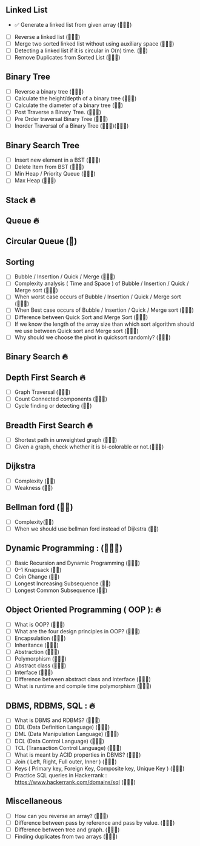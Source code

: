 ## Linked List

- ✅ Generate a linked list from given array (🔸🔸🔸)
- [ ] Reverse a linked list (🔸🔸🔸)
- [ ] Merge two sorted linked list without using auxiliary space (🔸🔸🔸)
- [ ] Detecting a linked list if it is circular in O(n) time. (🔸🔸)
- [ ] Remove Duplicates from Sorted List (🔸🔸🔸)

## Binary Tree

- [ ] Reverse a binary tree (🔸🔸🔸)
- [ ] Calculate the height/depth of a binary tree (🔸🔸🔸)
- [ ] Calculate the diameter of a binary tree (🔸🔸)
- [ ] Post Traverse a Binary Tree. (🔸🔸🔸)
- [ ] Pre Order traversal Binary Tree (🔸🔸🔸)
- [ ] Inorder Traversal of a Binary Tree (🔸🔸🔸)(🔸🔸🔸)

## Binary Search Tree

- [ ] Insert new element in a BST (🔸🔸🔸)
- [ ] Delete Item from BST (🔸🔸🔸)
- [ ] Min Heap / Priority Queue (🔸🔸🔸)
- [ ] Max Heap (🔸🔸🔸)

## Stack 🔥

## Queue 🔥

## Circular Queue (🔸)

## Sorting

- [ ] Bubble / Insertion / Quick / Merge (🔸🔸🔸)
- [ ] Complexity analysis ( Time and Space ) of Bubble / Insertion / Quick / Merge sort (🔸🔸🔸)
- [ ] When worst case occurs of Bubble / Insertion / Quick / Merge sort (🔸🔸🔸)
- [ ] When Best case occurs of Bubble / Insertion / Quick / Merge sort (🔸🔸🔸)
- [ ] Difference between Quick Sort and Merge Sort (🔸🔸🔸)
- [ ] If we know the length of the array size than which sort algorithm should we use between Quick sort and Merge sort (🔸🔸🔸)
- [ ] Why should we choose the pivot in quicksort randomly? (🔸🔸🔸)

## Binary Search 🔥

## Depth First Search 🔥

- [ ] Graph Traversal (🔸🔸🔸)
- [ ] Count Connected components (🔸🔸🔸)
- [ ] Cycle finding or detecting (🔸🔸)

## Breadth First Search 🔥

- [ ] Shortest path in unweighted graph (🔸🔸🔸)
- [ ] Given a graph, check whether it is bi-colorable or not.(🔸🔸🔸)

## Dijkstra

- [ ] Complexity (🔸🔸)
- [ ] Weakness (🔸🔸)

## Bellman ford (🔸🔸)

- [ ] Complexity(🔸🔸)
- [ ] When we should use bellman ford instead of Dijkstra (🔸🔸)

## Dynamic Programming : (🔸🔸🔸)

- [ ] Basic Recursion and Dynamic Programming (🔸🔸🔸)
- [ ] 0–1 Knapsack (🔸🔸)
- [ ] Coin Change (🔸🔸)
- [ ] Longest Increasing Subsequence (🔸🔸)
- [ ] Longest Common Subsequence (🔸🔸)

## Object Oriented Programming ( OOP ): 🔥

- [ ] What is OOP? (🔸🔸🔸)
- [ ] What are the four design principles in OOP? (🔸🔸🔸)
- [ ] Encapsulation (🔸🔸🔸)
- [ ] Inheritance (🔸🔸🔸)
- [ ] Abstraction (🔸🔸🔸)
- [ ] Polymorphism (🔸🔸🔸)
- [ ] Abstract class (🔸🔸🔸)
- [ ] Interface (🔸🔸🔸)
- [ ] Difference between abstract class and interface (🔸🔸🔸)
- [ ] What is runtime and compile time polymorphism (🔸🔸🔸)

## DBMS, RDBMS, SQL : 🔥

- [ ] What is DBMS and RDBMS? (🔸🔸🔸)
- [ ] DDL (Data Definition Language) (🔸🔸🔸)
- [ ] DML (Data Manipulation Language) (🔸🔸🔸)
- [ ] DCL (Data Control Language) (🔸🔸🔸)
- [ ] TCL (Transaction Control Language) (🔸🔸🔸)
- [ ] What is meant by ACID properties in DBMS? (🔸🔸🔸)
- [ ] Join ( Left, Right, Full outer, Inner ) (🔸🔸🔸)
- [ ] Keys ( Primary key, Foreign Key, Composite key, Unique Key ) (🔸🔸🔸)
- [ ] Practice SQL queries in Hackerrank : https://www.hackerrank.com/domains/sql (🔸🔸🔸)

## Miscellaneous

- [ ] How can you reverse an array? (🔸🔸🔸)
- [ ] Difference between pass by reference and pass by value. (🔸🔸🔸)
- [ ] Difference between tree and graph. (🔸🔸🔸)
- [ ] Finding duplicates from two arrays (🔸🔸🔸)
